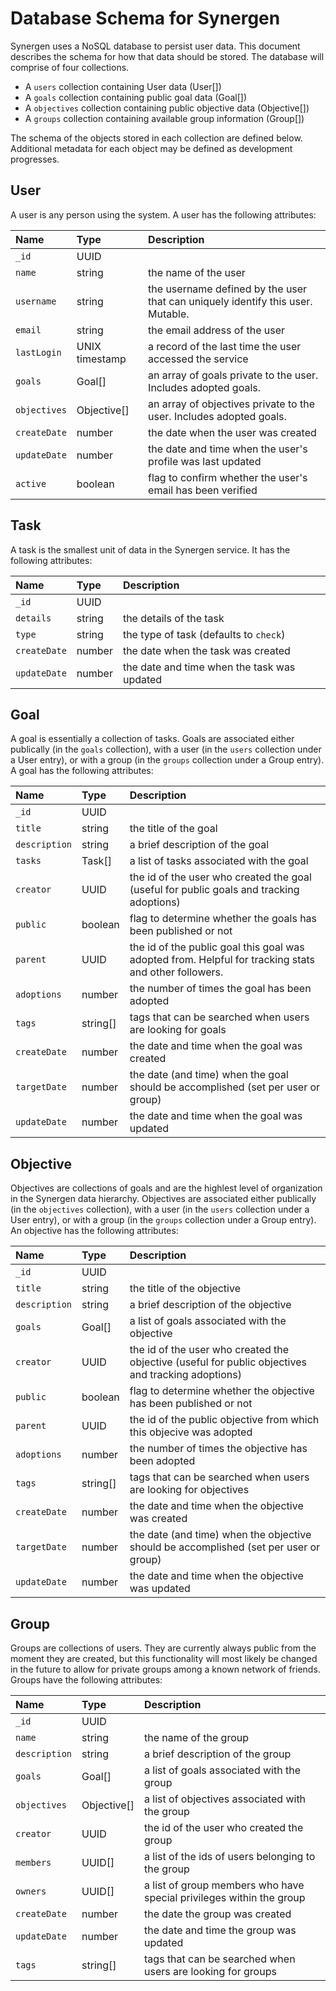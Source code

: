 # Database Schema for Synergen

Synergen uses a NoSQL database to persist user data. This document describes the schema for how that data should be stored. The database will comprise of four collections.
- A `users` collection containing User data (User[])
- A `goals` collection containing public goal data (Goal[])
- A `objectives` collection containing public objective data (Objective[])
- A `groups` collection containing available group information (Group[])

The schema of the objects stored in each collection are defined below. Additional metadata for each object may be defined as development progresses.

## User

A user is any person using the system. A user has the following attributes:

| Name | Type | Description |
|:---|:---|:---|
| `_id` | UUID | |
| `name` | string | the name of the user |
| `username` | string | the username defined by the user that can uniquely identify this user. Mutable. |
| `email` | string | the email address of the user |
| `lastLogin` | UNIX timestamp | a record of the last time the user accessed the service |
| `goals` | Goal[] | an array of goals private to the user. Includes adopted goals. |
| `objectives` | Objective[] | an array of objectives private to the user. Includes adopted goals. |
| `createDate` | number |the date when the user was created |
| `updateDate` | number| the date and time when the user's profile was last updated |
| `active` | boolean | flag to confirm whether the user's email has been verified |

## Task

A task is the smallest unit of data in the Synergen service. It has the following attributes:

| Name | Type | Description |
|:---|:---|:---|
| `_id` | UUID | |
| `details` | string | the details of the task |
| `type` | string | the type of task (defaults to `check`) |
| `createDate` | number | the date when the task was created |
| `updateDate` | number | the date and time when the task was updated |

## Goal

A goal is essentially a collection of tasks. Goals are associated either publically (in the `goals` collection), with a user (in the `users` collection under a User entry), or with a group (in the `groups` collection under a Group entry). A goal has the following attributes:

| Name | Type | Description |
|:---|:---|:---|
| `_id` | UUID | |
| `title` | string | the title of the goal |
| `description` | string | a brief description of the goal |
| `tasks` | Task[] | a list of tasks associated with the goal |
| `creator` | UUID | the id of the user who created the goal (useful for public goals and tracking adoptions) |
| `public` | boolean | flag to determine whether the goals has been published or not |
| `parent` | UUID | the id of the public goal this goal was adopted from. Helpful for tracking stats and other followers. |
| `adoptions` | number | the number of times the goal has been adopted |
| `tags` | string[] | tags that can be searched when users are looking for goals |
| `createDate` | number | the date and time when the goal was created |
| `targetDate` | number | the date (and time) when the goal should be accomplished (set per user or group) |
| `updateDate` | number | the date and time when the goal was updated |

## Objective

Objectives are collections of goals and are the highlest level of organization in the Synergen data hierarchy. Objectives are associated either publically (in the `objectives` collection), with a user (in the `users` collection under a User entry), or with a group (in the `groups` collection under a Group entry). An objective has the following attributes:

| Name | Type | Description |
|:---|:---|:---|
| `_id` | UUID | |
| `title` | string | the title of the objective |
| `description` | string | a brief description of the objective |
| `goals` | Goal[] | a list of goals associated with the objective |
| `creator` | UUID | the id of the user who created the objective (useful for public objectives and tracking adoptions) |
| `public` | boolean | flag to determine whether the objective has been published or not |
| `parent` | UUID | the id of the public objective from which this objecive was adopted |
| `adoptions` | number | the number of times the objective has been adopted |
| `tags` | string[] | tags that can be searched when users are looking for objectives |
| `createDate` | number | the date and time when the objective was created |
| `targetDate` | number | the date (and time) when the objective should be accomplished (set per user or group) |
| `updateDate` | number | the date and time when the objective was updated |

## Group

Groups are collections of users. They are currently always public from the moment they are created, but this functionality will most likely be changed in the future to allow for private groups among a known network of friends. Groups have the following attributes:

| Name | Type | Description |
|:---|:---|:---|
| `_id` | UUID | |
| `name` | string | the name of the group |
| `description` | string | a brief description of the group |
| `goals` | Goal[] | a list of goals associated with the group |
| `objectives` | Objective[] | a list of objectives associated with the group |
| `creator` | UUID | the id of the user who created the group |
| `members` | UUID[] | a list of the ids of users belonging to the group |
| `owners` | UUID[] | a list of group members who have special privileges within the group |
| `createDate` | number | the date the group was created |
| `updateDate` | number | the date and time the group was updated |
| `tags` | string[] | tags that can be searched when users are looking for groups |